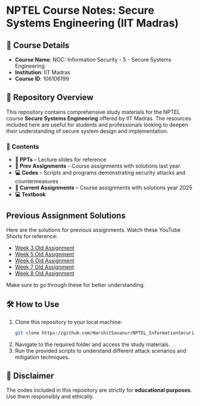 # NPTEL Course Notes: Secure Systems Engineering (IIT Madras)

## 📌 Course Details
- **Course Name**: NOC: Information Security - 5 - Secure Systems Engineering
- **Institution**: IIT Madras
- **Course ID**: 106106199

## 📂 Repository Overview
This repository contains comprehensive study materials for the NPTEL course **Secure Systems Engineering** offered by IIT Madras. The resources included here are useful for students and professionals looking to deepen their understanding of secure system design and implementation.

### 📁 Contents
- **📑 PPTs** – Lecture slides for reference
- **📝 Prev Assignments** – Course assignments with solutions last year.
- **💻 Codes** – Scripts and programs demonstrating security attacks and countermeasures
- **📝 Current Assignments** – Course assignments with solutions year 2025
- **💻 Textbook** 

## Previous Assignment Solutions

Here are the solutions for previous assignments. Watch these YouTube Shorts for reference:

- [Week 3 Old Assignment](https://www.youtube.com/shorts/0UmS-ury_GU)
- [Week 5 Old Assignment](https://www.youtube.com/shorts/S4qq-x--pHY)
- [Week 6 Old Assignment](https://youtube.com/shorts/UVyxAdUc88o)
- [Week 7 Old Assignment](https://www.youtube.com/shorts/ae86VDEr_IU)
- [Week 8 Old Assignment](https://www.youtube.com/shorts/XsvJk7j3emA)

Make sure to go through these for better understanding.

## 🛠️ How to Use
1. Clone this repository to your local machine:
   ```bash
   git clone https://github.com/HarshitSavanur/NPTEL_InformationSecurity_5_Secure_Systems_Engineering.git
   ```
2. Navigate to the required folder and access the study materials.
3. Run the provided scripts to understand different attack scenarios and mitigation techniques.

## 📢 Disclaimer
The codes included in this repository are strictly for **educational purposes**. Use them responsibly and ethically.

